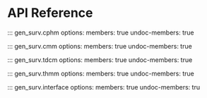 # API Reference

::: gen_surv.cphm
    options:
      members: true
      undoc-members: true

::: gen_surv.cmm
    options:
      members: true
      undoc-members: true

::: gen_surv.tdcm
    options:
      members: true
      undoc-members: true

::: gen_surv.thmm
    options:
      members: true
      undoc-members: true

::: gen_surv.interface
    options:
      members: true
      undoc-members: tru

